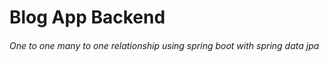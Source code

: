 <h1>Blog App Backend</h1>

<h6>One to one many to one relationship using spring boot with spring data jpa</h6>
